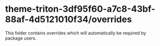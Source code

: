 # theme-triton-3df95f60-a7c8-43bf-88af-4d5121010f34/overrides

This folder contains overrides which will automatically be required by package users.
